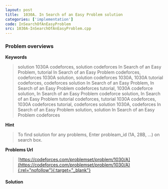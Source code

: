 ```yaml
---
layout: post
title:  1030A. In Search of an Easy Problem solution
categories: ['implementation']
code: InSearchOfAnEasyProblem
src: 1030A-InSearchOfAnEasyProblem.cpp
---
```

### **Problem overviews**

**Keywords**
> solution 1030A codeforces, solution codeforces In Search of an Easy Problem, tutorial In Search of an Easy Problem codeforces, codeforces 1030A solution, solution codeforces 1030A, 1030A tutorial codeforces, codeforces solution In Search of an Easy Problem, In Search of an Easy Problem codeforces tutorial, 1030A codeforce solution, In Search of an Easy Problem codeforce solution, In Search of an Easy Problem tutorial codeforces, tutorial 1030A codeforces, 1030A codeforces tutorial, codeforces solution 1030A, codeforces In Search of an Easy Problem solution, solution In Search of an Easy Problem codeforces

**Hint**
> To find solution for any problems, Enter probleam_id (1A, 28B, ...) on search box. 

**Problems Url**
> [https://codeforces.com/problemset/problem/1030/A](https://codeforces.com/problemset/problem/1030/A){:rel="nofollow"}{:target="_blank"}

#### **Solution**



